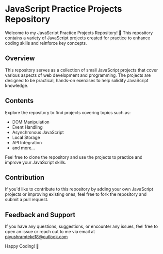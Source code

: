 # JavaScript Practice Projects Repository

Welcome to my JavaScript Practice Projects Repository! 🚀 This repository contains a variety of JavaScript projects created for practice to enhance coding skills and reinforce key concepts.

## Overview

This repository serves as a collection of small JavaScript projects that cover various aspects of web development and programming. The projects are designed to be practical, hands-on exercises to help solidify JavaScript knowledge.

## Contents

Explore the repository to find projects covering topics such as:
- DOM Manipulation
- Event Handling
- Asynchronous JavaScript
- Local Storage
- API Integration
- and more...

Feel free to clone the repository and use the projects to practice and improve your JavaScript skills.

## Contribution
If you'd like to contribute to this repository by adding your own JavaScript projects or improving existing ones, feel free to fork the repository and submit a pull request.


## Feedback and Support
If you have any questions, suggestions, or encounter any issues, feel free to open an issue or reach out to me via email at piyushramteke18@outlook.com

Happy Coding! 🚀
